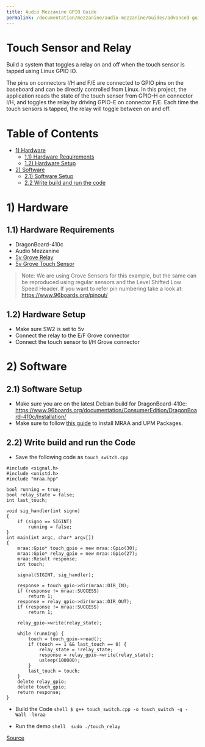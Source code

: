 ```yaml
---
title: Audio Mezzanine GPIO Guide
permalink: /documentation/mezzanine/audio-mezzanine/Guides/advanced-guides/gpio-guide.md.html
---
```


# Touch Sensor and Relay
Build a system that toggles a relay on and off when the touch sensor is tapped using Linux GPIO IO.

The pins on connectors I/H and F/E are connected to GPIO pins on the baseboard and can be directly controlled from Linux. In this project, the application reads the state of the touch sensor from GPIO-H on connector I/H, and toggles the relay by driving GPIO-E on connector F/E. Each time the touch sensors is tapped, the relay will toggle between on and off.

# Table of Contents
- [1) Hardware](#1-hardware)
  - [1.1) Hardware Requirements](#11-hardware-requirements)
  - [1.2) Hardware Setup](#12-hardware-setup)
- [2) Software](#2-software)
  - [2.1) Software Setup](#21-software-setup)
  - [2.2 Write build and run the code](#22-write-build-and-run-the-code)

# 1) Hardware

## 1.1) Hardware Requirements
- DragonBoard-410c
- Audio Mezzanine
- [5v Grove Relay](http://wiki.seeed.cc/Grove-Relay/)
- [5v Grove Touch Sensor](http://wiki.seeed.cc/Grove-Touch_Sensor/)

> Note: We are using Grove Sensors for this example, but the same can be reproduced using regular sensors and the Level Shifted Low Speed Header. If you want to refer pin numbering take a look at: https://www.96boards.org/pinout/

## 1.2) Hardware Setup
- Make sure SW2 is set to 5v
- Connect the relay to the E/F Grove connector
- Connect the touch sensor to I/H Grove connector

# 2) Software

## 2.1) Software Setup
- Make sure you are on the latest Debian build for DragonBoard-410c: https://www.96boards.org/documentation/ConsumerEdition/DragonBoard-410c/Installation/
- Make sure to follow [this guide](https://www.96boards.org/blog/install-96boardgpio-libsoc-libmraa-new-image/) to install MRAA and UPM Packages.

## 2.2) Write build and run the Code
- Save the following code as ```touch_switch.cpp```

```shell
#include <signal.h>
#include <unistd.h>
#include "mraa.hpp"

bool running = true;
bool relay_state = false;
int last_touch;

void sig_handler(int signo)
{
    if (signo == SIGINT)
        running = false;
}
int main(int argc, char* argv[])
{
    mraa::Gpio* touch_gpio = new mraa::Gpio(30);
    mraa::Gpio* relay_gpio = new mraa::Gpio(27);
    mraa::Result response;
    int touch;

    signal(SIGINT, sig_handler);

    response = touch_gpio->dir(mraa::DIR_IN);
    if (response != mraa::SUCCESS)
        return 1;
    response = relay_gpio->dir(mraa::DIR_OUT);
    if (response != mraa::SUCCESS)
        return 1;

    relay_gpio->write(relay_state);

    while (running) {
        touch = touch_gpio->read();
        if (touch == 1 && last_touch == 0) {
            relay_state = !relay_state;
            response = relay_gpio->write(relay_state);
            usleep(100000);
        }
        last_touch = touch;
    }
    delete relay_gpio;
    delete touch_gpio;
    return response;
}
```
- Build the Code
```shell $ g++ touch_switch.cpp -o touch_switch -g -Wall -lmraa```

- Run the demo
```shell  sudo ./touch_relay```


[Source](https://github.com/96boards/documentation/blob/master/mezzanine/sensors-mezzanine/README.md#example-project---touch-sensor-and-relay)
